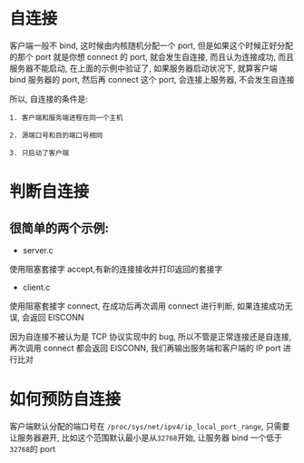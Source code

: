 # 自连接

客户端一般不 bind, 这时候由内核随机分配一个 port, 但是如果这个时候正好分配的那个 port 就是你想 connect 的 port, 就会发生自连接, 而且认为连接成功, 而且服务器不能启动, 在上面的示例中验证了, 如果服务器启动状况下, 就算客户端 bind 服务器的 port, 然后再 connect 这个 port, 会连接上服务器, 不会发生自连接

所以, 自连接的条件是:

```
1. 客户端和服务端进程在同一个主机

2. 源端口号和目的端口号相同

3. 只启动了客户端
```


# 判断自连接

## 很简单的两个示例:

- server.c

使用阻塞套接字 accept,有新的连接接收并打印返回的套接字

- client.c

使用阻塞套接字 connect, 在成功后再次调用 connect 进行判断, 如果连接成功无误, 会返回 EISCONN

因为自连接不被认为是 TCP 协议实现中的 bug, 所以不管是正常连接还是自连接, 再次调用 connect 都会返回 EISCONN, 我们再输出服务端和客户端的 IP port 进行比对

# 如何预防自连接

客户端默认分配的端口号在 `/proc/sys/net/ipv4/ip_local_port_range`, 只需要让服务器避开, 比如这个范围默认最小是从`32768`开始, 让服务器 bind 一个低于`32768`的 port
